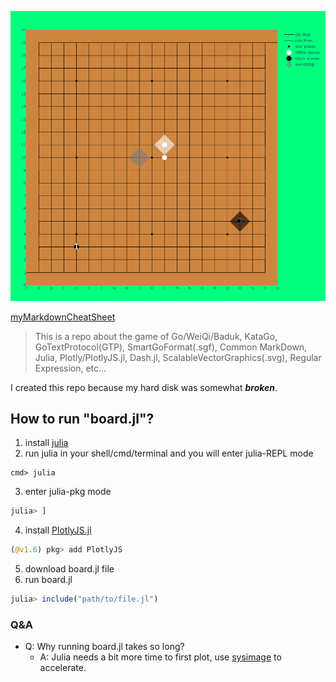 ![easyUI](./easyUI.svg)

[myMarkdownCheatSheet](./Markdown.md)

> This is a repo about the game of Go/WeiQi/Baduk, KataGo, GoTextProtocol(GTP), SmartGoFormat(.sgf), Common MarkDown, Julia, Plotly/PlotlyJS.jl, Dash.jl, ScalableVectorGraphics(.svg), Regular Expression, etc...

I created this repo because my hard disk was somewhat ***broken***.

## How to run "board.jl"?
1. install [julia](https://julialang.org/) 
2. run julia in your shell/cmd/terminal and you will enter julia-REPL mode
```shell
cmd> julia 
```  
3. enter julia-pkg mode
```julia
julia> ]
```
4. install [PlotlyJS.jl](https://github.com/JuliaPlots/PlotlyJS.jl)
```julia
(@v1.6) pkg> add PlotlyJS
```
5. download board.jl file
6. run board.jl
```julia
julia> include("path/to/file.jl") 
```

### Q&A
- Q: Why running board.jl takes so long? 
  - A: Julia needs a bit more time to first plot, use [sysimage](https://julialang.github.io/PackageCompiler.jl/dev/examples/plots.html#examples-plots) to accelerate.

